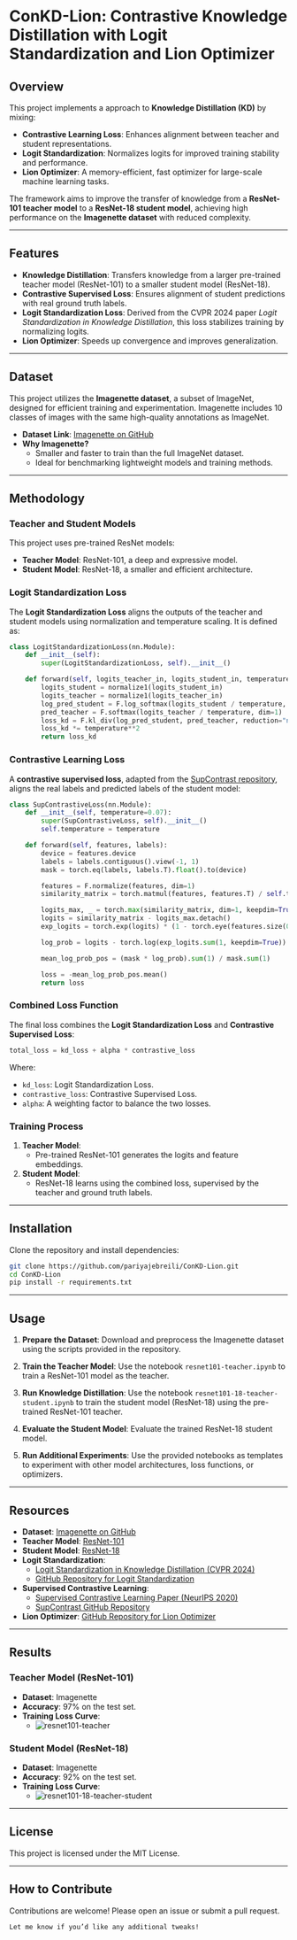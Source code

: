 # ConKD-Lion: Contrastive Knowledge Distillation with Logit Standardization and Lion Optimizer

## Overview
This project implements a approach to **Knowledge Distillation (KD)** by mixing:
- **Contrastive Learning Loss**: Enhances alignment between teacher and student representations.
- **Logit Standardization**: Normalizes logits for improved training stability and performance.
- **Lion Optimizer**: A memory-efficient, fast optimizer for large-scale machine learning tasks.

The framework aims to improve the transfer of knowledge from a **ResNet-101 teacher model** to a **ResNet-18 student model**, achieving high performance on the **Imagenette dataset** with reduced complexity.

---

## Features
- **Knowledge Distillation**: Transfers knowledge from a larger pre-trained teacher model (ResNet-101) to a smaller student model (ResNet-18).
- **Contrastive Supervised Loss**: Ensures alignment of student predictions with real ground truth labels.
- **Logit Standardization Loss**: Derived from the CVPR 2024 paper *Logit Standardization in Knowledge Distillation*, this loss stabilizes training by normalizing logits.
- **Lion Optimizer**: Speeds up convergence and improves generalization.

---

## Dataset
This project utilizes the **Imagenette dataset**, a subset of ImageNet, designed for efficient training and experimentation. Imagenette includes 10 classes of images with the same high-quality annotations as ImageNet.

- **Dataset Link**: [Imagenette on GitHub](https://github.com/fastai/imagenette)
- **Why Imagenette?**
  - Smaller and faster to train than the full ImageNet dataset.
  - Ideal for benchmarking lightweight models and training methods.

---

## Methodology

### Teacher and Student Models
This project uses pre-trained ResNet models:
- **Teacher Model**: ResNet-101, a deep and expressive model.
- **Student Model**: ResNet-18, a smaller and efficient architecture.

### Logit Standardization Loss
The **Logit Standardization Loss** aligns the outputs of the teacher and student models using normalization and temperature scaling. It is defined as:
```python
class LogitStandardizationLoss(nn.Module):
    def __init__(self):
        super(LogitStandardizationLoss, self).__init__()

    def forward(self, logits_teacher_in, logits_student_in, temperature=2):
        logits_student = normalize1(logits_student_in) 
        logits_teacher = normalize1(logits_teacher_in)
        log_pred_student = F.log_softmax(logits_student / temperature, dim=1)
        pred_teacher = F.softmax(logits_teacher / temperature, dim=1)
        loss_kd = F.kl_div(log_pred_student, pred_teacher, reduction="none").sum(1).mean()
        loss_kd *= temperature**2
        return loss_kd
```

### Contrastive Learning Loss
A **contrastive supervised loss**, adapted from the [SupContrast repository](https://github.com/HobbitLong/SupContrast/tree/master), aligns the real labels and predicted labels of the student model:
```python
class SupContrastiveLoss(nn.Module):
    def __init__(self, temperature=0.07):
        super(SupContrastiveLoss, self).__init__()
        self.temperature = temperature

    def forward(self, features, labels):
        device = features.device
        labels = labels.contiguous().view(-1, 1)
        mask = torch.eq(labels, labels.T).float().to(device)

        features = F.normalize(features, dim=1)
        similarity_matrix = torch.matmul(features, features.T) / self.temperature

        logits_max, _ = torch.max(similarity_matrix, dim=1, keepdim=True)
        logits = similarity_matrix - logits_max.detach()
        exp_logits = torch.exp(logits) * (1 - torch.eye(features.size(0)).to(device))

        log_prob = logits - torch.log(exp_logits.sum(1, keepdim=True))

        mean_log_prob_pos = (mask * log_prob).sum(1) / mask.sum(1)

        loss = -mean_log_prob_pos.mean()
        return loss
```

### Combined Loss Function
The final loss combines the **Logit Standardization Loss** and **Contrastive Supervised Loss**:
```python
total_loss = kd_loss + alpha * contrastive_loss
```
Where:
- `kd_loss`: Logit Standardization Loss.
- `contrastive_loss`: Contrastive Supervised Loss.
- `alpha`: A weighting factor to balance the two losses.

### Training Process
1. **Teacher Model**:
   - Pre-trained ResNet-101 generates the logits and feature embeddings.
2. **Student Model**:
   - ResNet-18 learns using the combined loss, supervised by the teacher and ground truth labels.

---

## Installation
Clone the repository and install dependencies:
```bash
git clone https://github.com/pariyajebreili/ConKD-Lion.git
cd ConKD-Lion
pip install -r requirements.txt
```

---
## Usage

1. **Prepare the Dataset**:
   Download and preprocess the Imagenette dataset using the scripts provided in the repository.

2. **Train the Teacher Model**:
   Use the notebook `resnet101-teacher.ipynb` to train a ResNet-101 model as the teacher.

3. **Run Knowledge Distillation**:
   Use the notebook `resnet101-18-teacher-student.ipynb` to train the student model (ResNet-18) using the pre-trained ResNet-101 teacher.


4. **Evaluate the Student Model**:
   Evaluate the trained ResNet-18 student model.

5. **Run Additional Experiments**:
   Use the provided notebooks as templates to experiment with other model architectures, loss functions, or optimizers.

---

## Resources
- **Dataset**: [Imagenette on GitHub](https://github.com/fastai/imagenette)
- **Teacher Model**: [ResNet-101](https://pytorch.org/vision/stable/models.html#id10)
- **Student Model**: [ResNet-18](https://pytorch.org/vision/stable/models.html#id12)
- **Logit Standardization**:
  - [Logit Standardization in Knowledge Distillation (CVPR 2024)](https://openaccess.thecvf.com/content/CVPR2024/papers/Sun_Logit_Standardization_in_Knowledge_Distillation_CVPR_2024_paper.pdf)
  - [GitHub Repository for Logit Standardization](https://github.com/sunshangquan/logit-standardization-KD)
- **Supervised Contrastive Learning**:
  - [Supervised Contrastive Learning Paper (NeurIPS 2020)](https://arxiv.org/abs/2004.11362)
  - [SupContrast GitHub Repository](https://github.com/HobbitLong/SupContrast/tree/master)
- **Lion Optimizer**: [GitHub Repository for Lion Optimizer](https://github.com/google/automl/tree/master/lion)

---
## Results

### Teacher Model (ResNet-101)
- **Dataset**: Imagenette
- **Accuracy**: 97% on the test set.
- **Training Loss Curve**:
  - ![resnet101-teacher](resnet101-teacher_output.png)

### Student Model (ResNet-18)
- **Dataset**: Imagenette
- **Accuracy**: 92% on the test set.
- **Training Loss Curve**:
  - ![resnet101-18-teacher-student](resnet101-18-teacher-student_output.png)


---

## License
This project is licensed under the MIT License.

---

## How to Contribute
Contributions are welcome! Please open an issue or submit a pull request.
```
Let me know if you’d like any additional tweaks!
```

